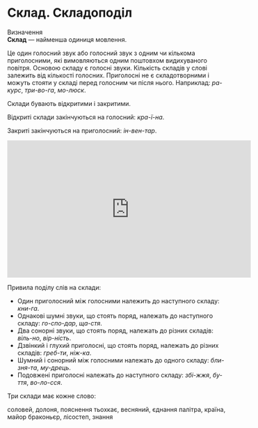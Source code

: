 # Склад. Складоподіл

<div class="eoz-wrap">
<span class="eoz">Визначення</span>
<div class="eoz-text">
<b>Склад</b> — найменша одиниця мовлення.
</div>
</div>

Це один голосний звук або голосний звук з одним чи кiлькома приголосними, якi вимовляються одним поштовхом видихуваного повiтря. Основою складу є голоснi звуки. Кiлькiсть складiв у словi залежить вiд кiлькостi голосних. Приголоснi не є складотворними i можуть стояти у складi перед голосним чи пiсля нього. Наприклад: *ра-курс*, *три-во-га*, *мо-люск*.

Склади бувають вiдкритими i закритими.

Вiдкритi склади закiнчуються на голосний: *кра-ї-на*.

Закритi закiнчуються на приголосний: *iн-вен-тар*.

<div class="fluidMedia">
<iframe align="center" width="560" height="315" src="https://www.youtube.com/embed/fhjh--y9K88" frameborder="0" allowfullscreen></iframe>
</div>
<div class="popup">
</div>

Привила подiлу слiв на склади:
 * Один приголосний мiж голосними належить до наступного складу: *кни-га*.
 * Однаковi шумнi звуки, що стоять поряд, належать до наступного складу: *го-спо-дар*, *ща-стя*.
 * Два сонорнi звуки, що стоять поряд, належать до рiзних складiв: *вiль-но*, *вiр-нiсть*.
 * Дзвiнкий i глухий приголоснi, що стоять поряд, належать до рiзних складiв: *греб-ти*, *нiж-ка*.
 * Шумний i сонорний мiж голосними належать до одного складу: *бли-зня-та*, *му-дрець*.
 * Подовженi приголоснi належать до наступного складу: *збi-жжя*, *бу-ття*, *во-ло-сся*.
 


<quiz correctLabel="correct" incorrectLabel="incorrect" checkLabel="check">
    <question text="">
        <p>Три склади має кожне слово:</p>
        <answer>соловей, долоня, пояснення</answer>
        <answer correct>тьохкає, весняний, єднання </answer>
        <answer>палітра, країна, майор</answer>
        <answer>браконьєр, лісостеп, знання</answer>
    </question>
</quiz>